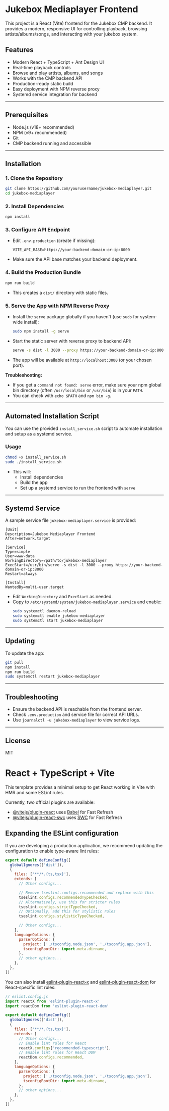 # Jukebox Mediaplayer Frontend

This project is a React (Vite) frontend for the Jukebox CMP backend. It provides a modern, responsive UI for controlling playback, browsing artists/albums/songs, and interacting with your jukebox system.

## Features
- Modern React + TypeScript + Ant Design UI
- Real-time playback controls
- Browse and play artists, albums, and songs
- Works with the CMP backend API
- Production-ready static build
- Easy deployment with NPM reverse proxy
- Systemd service integration for backend

---

## Prerequisites
- Node.js (v18+ recommended)
- NPM (v9+ recommended)
- Git
- CMP backend running and accessible

---

## Installation

### 1. Clone the Repository
```sh
git clone https://github.com/yourusername/jukebox-mediaplayer.git
cd jukebox-mediaplayer
```

### 2. Install Dependencies
```sh
npm install
```

### 3. Configure API Endpoint
- Edit `.env.production` (create if missing):
  ```env
  VITE_API_BASE=https://your-backend-domain-or-ip:8000
  ```
- Make sure the API base matches your backend deployment.

### 4. Build the Production Bundle
```sh
npm run build
```
- This creates a `dist/` directory with static files.

### 5. Serve the App with NPM Reverse Proxy
- Install the `serve` package globally if you haven't (use `sudo` for system-wide install):
  ```sh
  sudo npm install -g serve
  ```
- Start the static server with reverse proxy to backend API:
  ```sh
  serve -s dist -l 3000 --proxy https://your-backend-domain-or-ip:8000
  ```
- The app will be available at `http://localhost:3000` (or your chosen port).

**Troubleshooting:**
- If you get a `command not found: serve` error, make sure your npm global bin directory (often `/usr/local/bin` or `/usr/bin`) is in your `PATH`.
- You can check with `echo $PATH` and `npm bin -g`.

---

## Automated Installation Script

You can use the provided `install_service.sh` script to automate installation and setup as a systemd service.

### Usage
```sh
chmod +x install_service.sh
sudo ./install_service.sh
```
- This will:
  - Install dependencies
  - Build the app
  - Set up a systemd service to run the frontend with `serve`

---

## Systemd Service

A sample service file `jukebox-mediaplayer.service` is provided:

```
[Unit]
Description=Jukebox Mediaplayer Frontend
After=network.target

[Service]
Type=simple
User=www-data
WorkingDirectory=/path/to/jukebox-mediaplayer
ExecStart=/usr/bin/serve -s dist -l 3000 --proxy https://your-backend-domain-or-ip:8000
Restart=always

[Install]
WantedBy=multi-user.target
```

- Edit `WorkingDirectory` and `ExecStart` as needed.
- Copy to `/etc/systemd/system/jukebox-mediaplayer.service` and enable:
  ```sh
  sudo systemctl daemon-reload
  sudo systemctl enable jukebox-mediaplayer
  sudo systemctl start jukebox-mediaplayer
  ```

---

## Updating
To update the app:
```sh
git pull
npm install
npm run build
sudo systemctl restart jukebox-mediaplayer
```

---

## Troubleshooting
- Ensure the backend API is reachable from the frontend server.
- Check `.env.production` and service file for correct API URLs.
- Use `journalctl -u jukebox-mediaplayer` to view service logs.

---

## License
MIT
# React + TypeScript + Vite

This template provides a minimal setup to get React working in Vite with HMR and some ESLint rules.

Currently, two official plugins are available:

- [@vitejs/plugin-react](https://github.com/vitejs/vite-plugin-react/blob/main/packages/plugin-react) uses [Babel](https://babeljs.io/) for Fast Refresh
- [@vitejs/plugin-react-swc](https://github.com/vitejs/vite-plugin-react/blob/main/packages/plugin-react-swc) uses [SWC](https://swc.rs/) for Fast Refresh

## Expanding the ESLint configuration

If you are developing a production application, we recommend updating the configuration to enable type-aware lint rules:

```js
export default defineConfig([
  globalIgnores(['dist']),
  {
    files: ['**/*.{ts,tsx}'],
    extends: [
      // Other configs...

      // Remove tseslint.configs.recommended and replace with this
      tseslint.configs.recommendedTypeChecked,
      // Alternatively, use this for stricter rules
      tseslint.configs.strictTypeChecked,
      // Optionally, add this for stylistic rules
      tseslint.configs.stylisticTypeChecked,

      // Other configs...
    ],
    languageOptions: {
      parserOptions: {
        project: ['./tsconfig.node.json', './tsconfig.app.json'],
        tsconfigRootDir: import.meta.dirname,
      },
      // other options...
    },
  },
])
```

You can also install [eslint-plugin-react-x](https://github.com/Rel1cx/eslint-react/tree/main/packages/plugins/eslint-plugin-react-x) and [eslint-plugin-react-dom](https://github.com/Rel1cx/eslint-react/tree/main/packages/plugins/eslint-plugin-react-dom) for React-specific lint rules:

```js
// eslint.config.js
import reactX from 'eslint-plugin-react-x'
import reactDom from 'eslint-plugin-react-dom'

export default defineConfig([
  globalIgnores(['dist']),
  {
    files: ['**/*.{ts,tsx}'],
    extends: [
      // Other configs...
      // Enable lint rules for React
      reactX.configs['recommended-typescript'],
      // Enable lint rules for React DOM
      reactDom.configs.recommended,
    ],
    languageOptions: {
      parserOptions: {
        project: ['./tsconfig.node.json', './tsconfig.app.json'],
        tsconfigRootDir: import.meta.dirname,
      },
      // other options...
    },
  },
])
```
